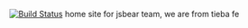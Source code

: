 [![Build Status](https://travis-ci.org/tbfe/jsbear.svg?branch=master)](https://travis-ci.org/tbfe/jsbear)
home site for jsbear team, we are from tieba fe
